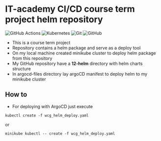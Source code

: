 # IT-academy CI/CD course term project helm repository

![GitHub Actions](https://img.shields.io/badge/github%20actions-%232671E5.svg?style=for-the-badge&logo=githubactions&logoColor=white)
![Kubernetes](https://img.shields.io/badge/kubernetes-%23326ce5.svg?style=for-the-badge&logo=kubernetes&logoColor=white)
![Git](https://img.shields.io/badge/git-%23F05033.svg?style=for-the-badge&logo=git&logoColor=white)
![GitHub](https://img.shields.io/badge/github-%23121011.svg?style=for-the-badge&logo=github&logoColor=white)

- This is a course term project 
- Repository contains a helm package and serve as a deploy tool
- On my local machine created minikube cluster to deploy helm package from this repository
- My GitHub repository have a **12-helm** directory with helm charts structure
- In argocd-files directory lay argoCD manifest to deploy helm to my minikube cluster

## How to

- For deploying with ArgoCD just execute 

```shell
kubectl create -f wcg_helm_deploy.yaml
```

or

```shell
minikube kubectl -- create -f wcg_helm_deploy.yaml
```

